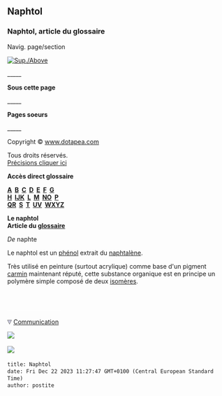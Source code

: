 ## Naphtol
### Naphtol, article du glossaire
 Navig. page/section

[![Sup./Above](_derived/up_cmp_themenoir010_up.gif)](no.html)

\_\_\_\_\_

**Sous cette page**

\_\_\_\_\_

**Pages soeurs**

\_\_\_\_\_

Copyright © www.dotapea.com

Tous droits réservés.  
[Précisions cliquer ici](droitscopie.html)

**Accès direct glossaire**

**[A](a.html)  [B](b.html)  [C](c.html)  [D](d.html)  [E](e.html)  [F](f.html)  [G](g.html)  
[H](h.html)  [IJK](ijk.html)  [L](l.html)  [M](m.html)  [NO](no.html)  [P](p.html)  
[QR](qr.html)  [S](s.html)  [T](t.html)  [UV](uv.html)  [WXYZ](wxyz.html)**

**Le naphtol  
Article du [glossaire](glossaire.html)**

_De_ naphte

Le naphtol est un [phénol](phenol.html) extrait du [naphtalène](naphtalene.html).

Très utilisé en peinture (surtout acrylique) comme base d'un pigment [carmin](laquesanciennes.html#lecarmindecochenille) maintenant réputé, cette substance organique est en principe un polymère simple composé de deux [isomères](isomerie.html).



 

 ![](images/transparent122x1.gif)

![](images/flechebas.gif) [Communication](http://www.artrealite.com/annonceurs.htm) 

[![](https://cbonvin.fr/sites/regie.artrealite.com/visuels/campagne1.png)](index-2.html#20131014)

![](https://cbonvin.fr/sites/regie.artrealite.com/visuels/campagne2.png)
```
title: Naphtol
date: Fri Dec 22 2023 11:27:47 GMT+0100 (Central European Standard Time)
author: postite
```
